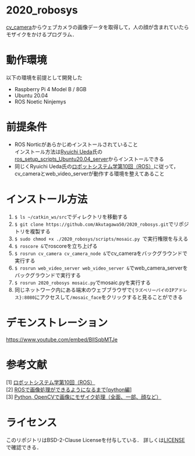 # 2020_robosys
[cv_camera](https://github.com/OTL/cv_camera)からウェブカメラの画像データを取得して，人の顔が含まれていたらモザイクをかけるプログラム．
# 動作環境
以下の環境を前提として開発した
* Raspberry Pi 4 Model B / 8GB
* Ubuntu 20.04
* ROS Noetic Ninjemys

# 前提条件
* ROS Norticがあらかじめインストールされていること\
インストール方法は[Ryuichi Ueda](https://github.com/ryuichiueda)氏の[ros_setup_scripts_Ubuntu20.04_server](https://github.com/ryuichiueda/ros_setup_scripts_Ubuntu20.04_server/blob/master/step1.bash)からインストールできる
* 同じくRyuichi Ueda氏の[ロボットシステム学第10回（ROS）](https://www.youtube.com/watch?v=PL85Pw_zQH0)に従って，cv_cameraとweb_video_serverが動作する環境を整えてあること

# インストール方法
1. `$ ls ~/catkin_ws/src`でディレクトリを移動する
2. `$ git clone https://github.com/Akutagawa50/2020_robosys.git`でリポジトリを複製する
3. `$ sudo chmod +x ./2020_robosys/scripts/mosaic.py `で実行権限を与える
4. `$ roscore &`でroscoreを立ち上げる
5. `$ rosrun cv_camera cv_camera_node &`でcv_cameraをバックグラウンドで実行する
6. `$ rosrun web_video_server web_video_server &`でweb_camera_serverをバックグラウンドで実行する
7. `$ rosrun 2020_robosys mosaic.py`でmosaic.pyを実行する
8. 同じネットワーク内にある端末のウェブブラウザで`{ラズベリーパイのIPアドレス}:8080`にアクセスして`/mosaic_face`をクリックすると見ることができる

# デモンストレーション
https://www.youtube.com/embed/BlISqbMTJe

# 参考文献
[1] [ロボットシステム学第10回（ROS）](https://www.youtube.com/watch?v=PL85Pw_zQH0)\
[2] [ROSで画像処理ができるようになるまで[python編]](https://qiita.com/wakaba130/items/d3a041164c316a9e7a97)\
[3] [Python, OpenCVで画像にモザイク処理（全面、一部、顔など）](https://note.nkmk.me/python-opencv-mosaic/)

# ライセンス
このリポジトリはBSD-2-Clause Licenseを付与している．
詳しくは[LICENSE]()で確認できる．
